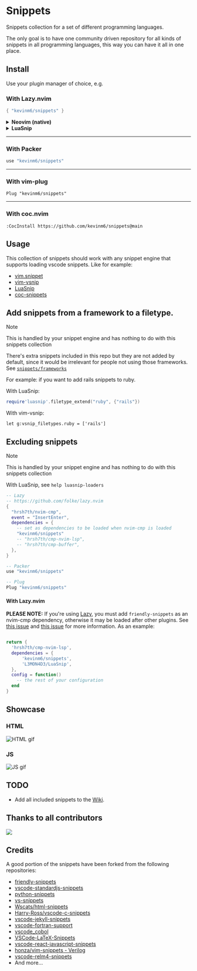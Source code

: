 # Snippets
Snippets collection for a set of different programming languages.

The only goal is to have one community driven repository for all kinds of
snippets in all programming languages, this way you can have it all in one
place.

## Install

Use your plugin manager of choice, e.g.

### With Lazy.nvim

```lua
{ "kevinm6/snippets" }
```

<details>
<summary><b>Neovim (native)</b></summary>

> ⚠️ 
> Requirements:    
>  - **nvim** >= 0.10  
>  - [nvim-snippets](https://github.com/garymjr/nvim-snippets)  
>  - **nvim** commit [f1775da](https://github.com/neovim/neovim/commit/f1775da07fe48da629468bcfcc2a8a6c4c3f40ed)  
> ```lua
> -- Example config
> {
>   "garymjr/nvim-snippets",
>   event = "InsertEnter",
>   dependencies = { "kevinm6/snippets" },
   >   opts = function(_, o)
>     o.extended_filetypes = {
>       javascript = { "jsdoc" },
>       lua = { "luadoc" },
>       java = { "javadoc", "java-testing" },
>       quarto = { "markdown" },
>    }
>
>    o.search_paths = { vim.fn.stdpath "data" .. "/lazy/snippets"  }
>   end
> }
> ```

</details>

<details>
<summary><b>LuaSnip</b></summary>

> ⚠️ WARNING  
> If you're using **LuaSnip** make sure to use  
> `require("luasnip.loaders.from_vscode").lazy_load()`, and add
> `snippets` as a dependency for LuaSnip, otherwise snippets might not
> be detected. If you don't use `lazy_load()` you might notice a slower
> startup-time
>
> ```lua
> {
>   "L3MON4D3/LuaSnip",
>   dependencies = { "kevinm6/snippets" },
> }
> ```

</details>

---

### With Packer

```lua
use "kevinm6/snippets"
```

---

### With vim-plug

```vim
Plug "kevinm6/snippets"
```

---

### With coc.nvim

```vim
:CocInstall https://github.com/kevinm6/snippets@main
```

## Usage

This collection of snippets should work with any snippet engine that supports
loading vscode snippets. Like for example:

- [vim.snippet](https://github.com/neovim/neovim/pull/25301)
- [vim-vsnip](https://github.com/hrsh7th/vim-vsnip)
- [LuaSnip](https://github.com/L3MON4D3/LuaSnip)
- [coc-snippets](https://github.com/neoclide/coc-snippets)

## Add snippets from a framework to a filetype.

> [!NOTE]
> This is handled by your snippet engine and has nothing to do with this snippets collection

There's extra snippets included in this repo but they are not added by default,
since it would be irrelevant for people not using those frameworks. See
[`snippets/frameworks`](https://github.com/kevinm6/snippets/tree/main/snippets/frameworks)

For example: if you want to add rails snippets to ruby.

With LuaSnip:

```lua
require'luasnip'.filetype_extend("ruby", {"rails"})
```

With vim-vsnip:

```viml
let g:vsnip_filetypes.ruby = ['rails']
```

## Excluding snippets

> [!NOTE]
> This is handled by your snippet engine and has nothing to do with this snippets collection

With LuaSnip, see `help luasnip-loaders`

```lua
-- Lazy
-- https://github.com/folke/lazy.nvim
{
  "hrsh7th/nvim-cmp",
  event = "InsertEnter",
  dependencies = {
    -- set as dependencies to be loaded when nvim-cmp is loaded
    "kevinm6/snippets"
    -- "hrsh7th/cmp-nvim-lsp",
    -- "hrsh7th/cmp-buffer",
  },
}

-- Packer
use "kevinm6/snippets"

-- Plug
Plug "kevinm6/snippets"
```

#### With Lazy.nvim

**PLEASE NOTE:** If you're using [Lazy](https://github.com/folke/lazy.nvim), you must add ```friendly-snippets``` as an nvim-cmp dependency, otherwise it may be loaded after other plugins. See [this issue](https://github.com/rafamadriz/friendly-snippets/issues/239#issue-1553567010) and [this issue](https://github.com/folke/lazy.nvim/issues/266#issuecomment-1368271202) for more information. As an example:

```lua

return {
  'hrsh7th/cmp-nvim-lsp',
  dependencies = {
	  'kevinm6/snippets',
	  'L3MON4D3/LuaSnip',
  },
  config = function()
    -- the rest of your configuration
  end
}
```

## Showcase

### HTML

![HTML gif](https://user-images.githubusercontent.com/67771985/131255337-d53f3408-b60d-44a2-93ba-9a3240a7436e.gif)

### JS

![JS gif](https://user-images.githubusercontent.com/67771985/131255342-e393165a-e4b1-401e-9084-a782b9dd3fef.gif)

## TODO

- Add all included snippets to the
  [Wiki](https://github.com/rafamadriz/friendly-snippets/wiki).

## Thanks to all contributors

<a href="https://github.com/kevinm6/snippets/graphs/contributors">
  <img src="https://contrib.rocks/image?repo=rafamadriz/friendly-snippets" />
</a>

## Credits

A good portion of the snippets have been forked from the following repositories:

- [friendly-snippets](https://github.com/rafamadriz/friendly-snippets)
- [vscode-standardjs-snippets](https://github.com/capaj/vscode-standardjs-snippets)
- [python-snippets](https://github.com/cstrap/python-snippets)
- [vs-snippets](https://github.com/kitagry/vs-snippets)
- [Wscats/html-snippets](https://github.com/Wscats/html-snippets)
- [Harry-Ross/vscode-c-snippets](https://github.com/Harry-Ross/vscode-c-snippets)
- [vscode-jekyll-snippets](https://github.com/edheltzel/vscode-jekyll-snippets)
- [vscode-fortran-support](https://github.com/krvajal/vscode-fortran-support)
- [vscode_cobol](https://github.com/spgennard/vscode_cobol)
- [VSCode-LaTeX-Snippets](https://github.com/JeffersonQin/VSCode-LaTeX-Snippets)
- [vscode-react-javascript-snippets](https://github.com/dsznajder/vscode-react-javascript-snippets)
- [honza/vim-snippets - Verilog](https://github.com/honza/vim-snippets/blob/master/snippets/verilog.snippets)
- [vscode-relm4-snippets](https://github.com/Relm4/vscode-relm4-snippets)
- And more...
